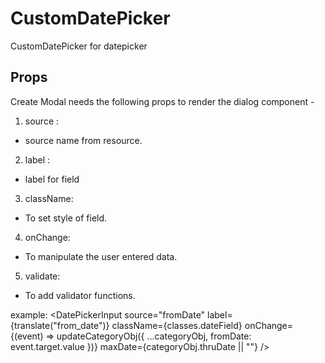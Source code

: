 # CustomDatePicker

CustomDatePicker for datepicker

## Props

Create Modal needs the following props to render the dialog component -

1. source :

- source name from resource.

2. label :

- label for field

3. className:

- To set style of field.

4. onChange:

- To manipulate the user entered data.

5. validate:

- To add validator functions.

example:
<DatePickerInput
source="fromDate"
label={translate("from_date")}
className={classes.dateField}
onChange={(event) => updateCategoryObj({ ...categoryObj, fromDate: event.target.value })}
maxDate={categoryObj.thruDate || ""}
/>
